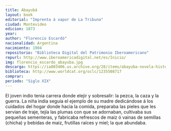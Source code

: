 ```yaml
---
title: Abayubá
layout: book
editorial: "Imprenta á vapor de La Tribuna"
ciudad: Montevideo
edicion: 1873
year: 
author: "Florencio Escardó"
nacionalidad: Argentina
nacimiento: 1904
repositorio: "Biblioteca Digital del Patrimonio Iberoamericano"
repurl: http://www.iberoamericadigital.net/es/Inicio/
img: florencio_escardo_abayuba.jpg
descarga: https://ia803406.us.archive.org/28/items/abayuba-novela-historico/Abayub%C3%A1%20-%20Novela%20Hist%C3%B3rico.pdf
biblioteca: http://www.worldcat.org/oclc/1235508717
comprar: 
periodo: "Siglo XIX"
---
```

 

El joven indio tenia carrera donde elejir y sobresalir: la pezca, la caza y la guerra. La niña india seguia el ejemplo de su madre dedicándose á los cuidados del hogar donde hacia la comida, preparaba las pieles que les servian de traje, tejía  las plumas con que se adornaban, cultivaba sus pequeñas sementeras, y fabricaba refrescos de maiz ó vainas de semillas (chicha) y bebidas de maiz, frutillas raíces y miel; la que abundaba.
